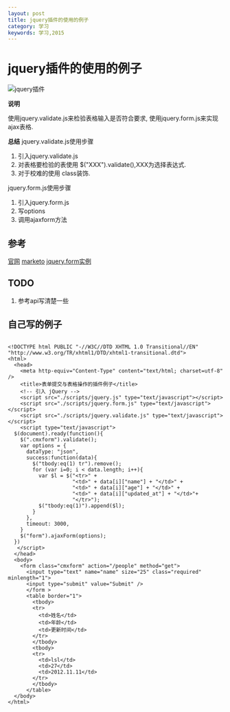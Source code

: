 ```yaml
---
layout: post
title: jquery插件的使用的例子
category: 学习
keywords: 学习,2015
---
```


# jquery插件的使用的例子

![jquery插件](http://7xnnj6.com1.z0.glb.clouddn.com/jquery_form_validation.png)


**说明**

使用jquery.validate.js来检验表格输入是否符合要求,
使用jquery.form.js来实现ajax表格.

**总结**
jquery.validate.js使用步骤
1. 引入jquery.validate.js
2. 对表格要检验的表使用 $("XXX").validate(),XXX为选择表达式.
3. 对于校难的使用 class装饰.

jquery.form.js使用步骤
1. 引入jquery.form.js
2. 写options
3. 调用ajaxform方法

## 参考

[官网](http://jqueryvalidation.org)
[marketo](http://jqueryvalidation.org/files/demo/marketo/)
[jquery.form实例](http://jquery.malsup.com/form/#ajaxForm)


## TODO
1. 参考api写清楚一些

## 自己写的例子

```

<!DOCTYPE html PUBLIC "-//W3C//DTD XHTML 1.0 Transitional//EN" "http://www.w3.org/TR/xhtml1/DTD/xhtml1-transitional.dtd">
<html>
  <head>
    <meta http-equiv="Content-Type" content="text/html; charset=utf-8" />
    <title>表单提交与表格操作的插件例子</title>
    <!-- 引入 jQuery -->
    <script src="./scripts/jquery.js" type="text/javascript"></script>
    <script src="./scripts/jquery.form.js" type="text/javascript"></script>
    <script src="./scripts/jquery.validate.js" type="text/javascript"></script>
    <script type="text/javascript">
  $(document).ready(function(){
    $(".cmxform").validate();
    var options = {
      dataType: "json",
      success:function(data){
        $("tbody:eq(1) tr").remove();
        for (var i=0; i < data.length; i++){
          var $l = $("<tr>" +
                     "<td>" + data[i]["name"] + "</td>" +
                     "<td>" + data[i]["age"] + "</td>" +
                     "<td>" + data[i]["updated_at"] + "</td>"+
                     "</tr>");
          $("tbody:eq(1)").append($l);
        }
      },
      timeout: 3000,
    }
    $("form").ajaxForm(options);
  })
   </script>
  </head>
  <body>
    <form class="cmxform" action="/people" method="get">
      <input type="text" name="name" size="25" class="required" minlength="1">
      <input type="submit" value="Submit" />
      </form >
      <table border="1">
        <tbody>
        <tr>
          <td>姓名</td>
          <td>年龄</td>
          <td>更新时间</td>
        </tr>
        </tbody>
        <tbody>
        <tr>
          <td>lsl</td>
          <td>27</td>
          <td>2012.11.11</td>
        </tr>
        </tbody>
      </table>
  </body>
</html>


```
